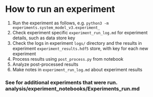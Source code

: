 # How to run an experiment

1. Run the experiment as follows, e.g. `python3 -m experiments.system_model_v3.experiment_`
2. Check experiment specific `experiment_run_log.md` for experiment details, such as data store key
3. Check the logs in experiment `logs/` directory and the results in experiment `experiment_results.hdf5` store, with key for each new experiment
4. Process results using `post_process.py` from notebook
5. Analyze post-processed results
6. Make notes in `experiment_run_log.md` about experiment results


### See for additional experiments that were run. analysis/experiment_notebooks/Experiments_run.md